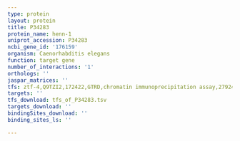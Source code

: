```yaml
---
type: protein
layout: protein
title: P34283
protein_name: henn-1
uniprot_accession: P34283
ncbi_gene_id: '176159'
organism: Caenorhabditis elegans
function: target gene
number_of_interactions: '1'
orthologs: ''
jaspar_matrices: ''
tfs: ztf-4,Q9TZI2,172422,GTRD,chromatin immunoprecipitation assay,27924024%5Buid%5D,No
targets: ''
tfs_download: tfs_of_P34283.tsv
targets_download: ''
bindingSites_download: ''
binding_sites_ls: ''

---
```

